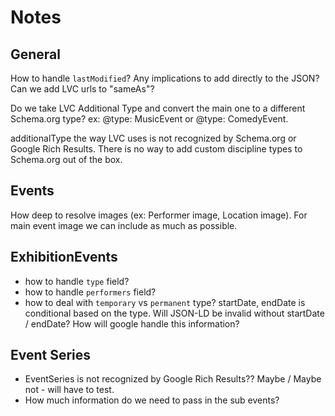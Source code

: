 # Notes
## General
How to handle `lastModified`?  Any implications to add directly to the JSON?
Can we add LVC urls to "sameAs"?

Do we take LVC Additional Type and convert the main one to a different Schema.org type? ex: @type: MusicEvent or @type: ComedyEvent.

additionalType the way LVC uses is not recognized by Schema.org or Google Rich Results.  There is no way to add custom discipline types to Schema.org out of the box.

## Events
How deep to resolve images (ex: Performer image, Location image). For main event image we can include as much as possible.

## ExhibitionEvents
- how to handle `type` field?
- how to handle `performers` field?
- how to deal with `temporary` vs `permanent` type?  startDate, endDate is conditional based on the type.  Will JSON-LD be invalid without startDate / endDate? How will google handle this information?

## Event Series
- EventSeries is not recognized by Google Rich Results?? Maybe / Maybe not  - will have to test.
- How much information do we need to pass in the sub events?
